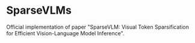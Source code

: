 # SparseVLMs
Official implementation of paper "SparseVLM: Visual Token Sparsification for Efficient Vision-Language Model Inference".
